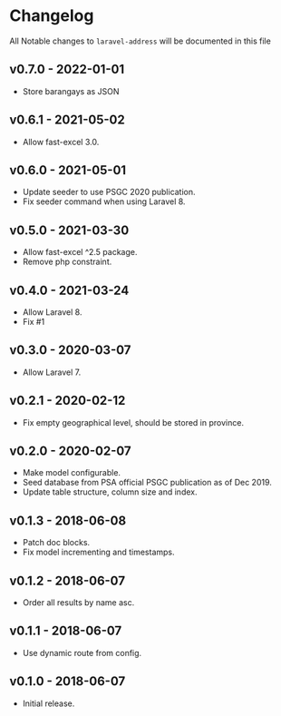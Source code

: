 # Changelog

All Notable changes to `laravel-address` will be documented in this file

## v0.7.0 - 2022-01-01

- Store barangays as JSON

## v0.6.1 - 2021-05-02

- Allow fast-excel 3.0.

## v0.6.0 - 2021-05-01

- Update seeder to use PSGC 2020 publication.
- Fix seeder command when using Laravel 8.

## v0.5.0 - 2021-03-30

- Allow fast-excel ^2.5 package.
- Remove php constraint.

## v0.4.0 - 2021-03-24

- Allow Laravel 8.
- Fix #1

## v0.3.0 - 2020-03-07

- Allow Laravel 7.

## v0.2.1 - 2020-02-12

- Fix empty geographical level, should be stored in province.

## v0.2.0 - 2020-02-07

- Make model configurable.
- Seed database from PSA official PSGC publication as of Dec 2019.
- Update table structure, column size and index.

## v0.1.3 - 2018-06-08

- Patch doc blocks.
- Fix model incrementing and timestamps.

## v0.1.2 - 2018-06-07

- Order all results by name asc.

## v0.1.1 - 2018-06-07

- Use dynamic route from config.

## v0.1.0 - 2018-06-07

- Initial release.
